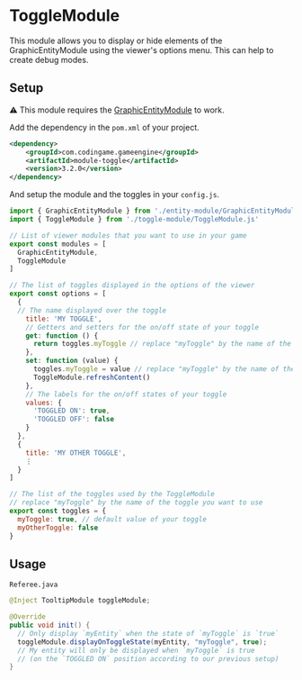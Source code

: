# ToggleModule

This module allows you to display or hide elements of the GraphicEntityModule using the viewer's options menu.
This can help to create debug modes.

## Setup
⚠ This module requires the [GraphicEntityModule](https://github.com/CodinGame/codingame-game-engine/tree/master/engine/modules/entities) to work.

Add the dependency in the `pom.xml` of your project.
```xml
<dependency>
	<groupId>com.codingame.gameengine</groupId>
	<artifactId>module-toggle</artifactId>
	<version>3.2.0</version>
</dependency>
```

And setup the module and the toggles in your `config.js`.

```javascript
import { GraphicEntityModule } from './entity-module/GraphicEntityModule.js'
import { ToggleModule } from './toggle-module/ToggleModule.js'

// List of viewer modules that you want to use in your game
export const modules = [
  GraphicEntityModule,
  ToggleModule
]

// The list of toggles displayed in the options of the viewer
export const options = [
  {
  // The name displayed over the toggle
    title: 'MY TOGGLE',
    // Getters and setters for the on/off state of your toggle
    get: function () {
      return toggles.myToggle // replace "myToggle" by the name of the toggle you want to use
    },
    set: function (value) {
      toggles.myToggle = value // replace "myToggle" by the name of the toggle you want to use
      ToggleModule.refreshContent()
    },
    // The labels for the on/off states of your toggle
    values: {
      'TOGGLED ON': true,
      'TOGGLED OFF': false
    }
  },
  {
    title: 'MY OTHER TOGGLE',
    ⋮
  }
]

// The list of the toggles used by the ToggleModule
// replace "myToggle" by the name of the toggle you want to use
export const toggles = {
  myToggle: true, // default value of your toggle
  myOtherToggle: false
}

```

## Usage

`Referee.java`
```java
@Inject TooltipModule toggleModule;

@Override
public void init() {
  // Only display `myEntity` when the state of `myToggle` is `true`
  toggleModule.displayOnToggleState(myEntity, "myToggle", true);
  // My entity will only be displayed when `myToggle` is true 
  // (on the `TOGGLED ON` position according to our previous setup)
}
```

